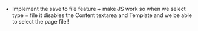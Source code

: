 - Implement the save to file feature + make JS work so when we select type = file
it disables the Content textarea and Template and we be able to select the page file!!
